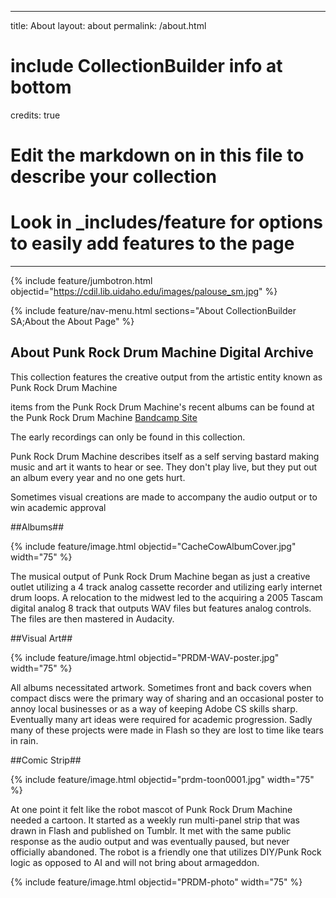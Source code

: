  ---
title: About
layout: about
permalink: /about.html
# include CollectionBuilder info at bottom
credits: true
# Edit the markdown on in this file to describe your collection
# Look in _includes/feature for options to easily add features to the page
---

{% include feature/jumbotron.html objectid="https://cdil.lib.uidaho.edu/images/palouse_sm.jpg" %} 

{% include feature/nav-menu.html sections="About CollectionBuilder SA;About the About Page" %}

## About Punk Rock Drum Machine Digital Archive

This collection features the creative output from the artistic entity known as Punk Rock Drum Machine  

items from the Punk Rock Drum Machine's recent albums can be found at the Punk Rock Drum Machine [Bandcamp Site](https://punkrockdrummachine.bandcamp.com/music)  

The early recordings can only be found in this collection.

Punk Rock Drum Machine describes itself as a self serving bastard making music and art it wants to hear or see. They don't play live, but they put out an album every year and no one gets hurt.

Sometimes visual creations are made to accompany the audio output or to win academic approval

##Albums##

{% include feature/image.html objectid="CacheCowAlbumCover.jpg" width="75" %} 

The musical output of Punk Rock Drum Machine began as just a creative outlet utilizing a 4 track analog cassette recorder and utilizing early internet drum loops.  A relocation to the midwest led to the acquiring a 2005 Tascam digital analog 8 track that outputs WAV files but features analog controls.  The files are then mastered in Audacity.

##Visual Art##

{% include feature/image.html objectid="PRDM-WAV-poster.jpg" width="75" %} 

All albums necessitated artwork. Sometimes front and back covers when compact discs were the primary way of sharing and an occasional poster to annoy local businesses or as a way of keeping Adobe CS skills sharp. Eventually many art ideas were required for academic progression. Sadly many of these projects were made in Flash so they are lost to time like tears in rain.  

##Comic Strip##

{% include feature/image.html objectid="prdm-toon0001.jpg" width="75" %} 

At one point it felt like the robot mascot of Punk Rock Drum Machine needed a cartoon.  It started as a weekly run multi-panel strip that was drawn in Flash and published on Tumblr.  It met with the same public response as the audio output and was eventually paused, but never officially abandoned.  The robot is a friendly one that utilizes DIY/Punk Rock logic as opposed to AI and will not bring about armageddon.

{% include feature/image.html objectid="PRDM-photo" width="75" %} 


